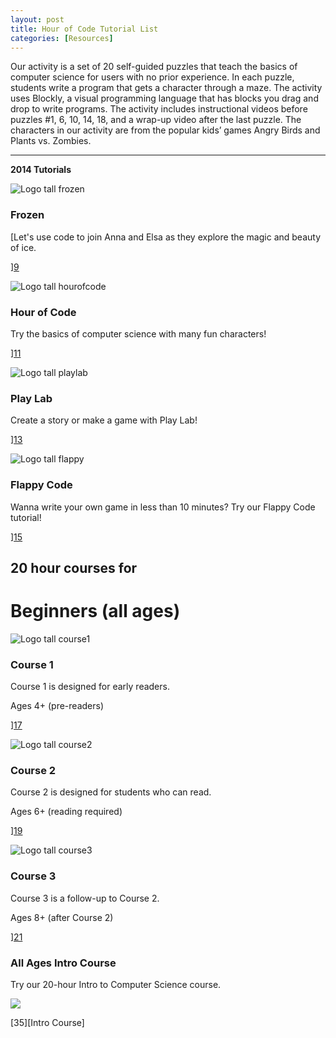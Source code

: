 ```yaml
---
layout: post
title: Hour of Code Tutorial List
categories: [Resources]
---
```

Our activity is a set of 20 self-guided puzzles that teach the basics of computer science for users with no prior experience. In each puzzle, students write a program that gets a character through a maze. The activity uses Blockly, a visual programming language that has blocks you drag and drop to write programs. The activity includes instructional videos before puzzles #1, 6, 10, 14, 18, and a wrap-up video after the last puzzle. The characters in our activity are from the popular kids’ games Angry Birds and Plants vs. Zombies.

---
**2014 Tutorials**
 
![Logo tall frozen][8]

###  Frozen

[Let's use code to join Anna and Elsa as they explore the magic and beauty of ice.

][9]

![Logo tall hourofcode][10]

###  Hour of Code

Try the basics of computer science with many fun characters!

][11]

![Logo tall playlab][12]

###  Play Lab

Create a story or make a game with Play Lab!

][13]

![Logo tall flappy][14]

###  Flappy Code

Wanna write your own game in less than 10 minutes? Try our Flappy Code tutorial!

][15]




## 20 hour courses for

# Beginners (all ages)

![Logo tall course1][16]

###  Course 1

Course 1 is designed for early readers.

Ages 4+ (pre-readers)

][17]

![Logo tall course2][18]

###  Course 2

Course 2 is designed for students who can read.

Ages 6+ (reading required)

][19]

![Logo tall course3][20]

###  Course 3

Course 3 is a follow-up to Course 2.

Ages 8+ (after Course 2)

][21]

### All Ages Intro Course

Try our 20-hour Intro to Computer Science course.

![][34]

[35][Intro Course]

[1]: https://support.code.org/hc/en-us/requests/new
[2]: https://support.code.org/hc/en-us/articles/202591743
[3]: /assets/codeorg-studio-logo-ab9fbef5744e7d26dd423357f7c93a8a.png
[8]: http://studio.code.org/assets/logo_tall_frozen-fdf4b7f1af4aeff25522f257a30af5dc.jpg
[9]: http://studio.code.org/s/frozen/reset
[10]: http://studio.code.org/assets/logo_tall_hourofcode-1ff365b0d094938502fcf42c9c73cda7.jpg
[11]: http://studio.code.org/s/hourofcode/reset
[12]: http://studio.code.org/assets/logo_tall_playlab-0261292a3e0a39ab8d3574525328f3c5.jpg
[13]: http://studio.code.org/s/playlab/reset
[14]: http://studio.code.org/assets/logo_tall_flappy-5d52f06d34e4bdd48654c5e79d64325a.jpg
[15]: http://studio.code.org/s/flappy/reset
[16]: http://studio.code.org/assets/logo_tall_course1-0cbb3f4433a12e6e51e6f196d55196e0.jpg
[17]: http://studio.code.org/s/course1
[18]: http://studio.code.org/assets/logo_tall_course2-8d89caf1692b03bcdddc83398459d3a6.jpg
[19]: http://studio.code.org/s/course2
[20]: http://studio.code.org/assets/logo_tall_course3-04db9f86ed1f91e8a79e2d8fcfc25b77.jpg
[21]: http://studio.code.org/s/course3
[34]: http://code.org/images/fit-520/code20hr.jpg
[35]: http://studio.code.org/s/1
[36]: http://eepurl.com/Im_In
[37]: https://studio.code.org/
[38]: http://support.code.org
[39]: http://code.org/tos
[40]: http://code.org/privacy
  
 
